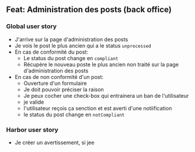 ## Feat: Administration des posts (back office)

### Global user story

- J'arrive sur la page d'administration des posts
- Je vois le post le plus ancien qui a le status `unprocessed`
- En cas de conformité du post:
	* Le status du post change en `compliant`
	* Récupère le nouveau poste le plus ancien non traité sur la page d'administration des posts
- En cas de non conformité d'un post:
	* Ouverture d'un formulaire
	* Je doit pouvoir préciser la raison
	* Je peux cocher une check-box qui entrainera un ban de l'utilisateur
	* je valide
	* l'utilisateur reçois ça senction et est averti d'une notiification
	* le status du post change en `notCompliant`


### Harbor user story

- Je créer un avertissement, si jee